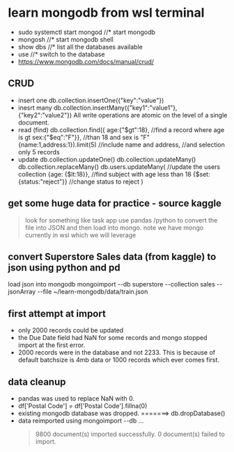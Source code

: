 # learn mongodb from wsl terminal
- sudo systemctl start mongod //* start mongodb
- mongosh                     //* start mongodb shell
- show dbs                    //* list all the databases available
- use <dbname>                //* switch to the database
- https://www.mongodb.com/docs/manual/crud/

## CRUD
  - insert one 
    db.collection.insertOne({"key":"value"})
  - inesrt many
    db.collection.insertMany({"key1":"value1"},{"key2":"value2"})
    All write operations are atomic on the level of a single document. 
  - read (find)
    db.collection.find({
      age:{"$gt":18},                 //find a record where age is gt
      sex:{"$eq":"F"}},               //than 18 and sex is "F"
      {name:1,address:1}).limit(5)   //include name and address, 
                                     //and selection only 5 records
  - update
    db.collection.updateOne()
    db.collection.updateMany()
    db.collection.replaceMany()
       db.users.updateMany(         //update the users collection
         {age: {$lt:18}},           //find subject with age less than 18
         {$set:{status:"reject"}}   //change status to reject
         )
## get some huge data for practice - source kaggle
   > look for something like task app 
   > use pandas /python to convert the file into JSON
   > and then load into mongo.
   > note we have mongo currently in wsl which we will leverage
## convert Superstore Sales data (from kaggle) to json using python and pd
   load json into mongodb
   mongoimport --db superstore --collection sales --jsonArray --file ~/learn-mongodb/data/train.json
## first attempt at import
   - only 2000 records could be updated 
   - the Due Date field had NaN for some records and mongo stopped import at the first error. 
   - 2000 records were in the database and not 2233. This is because of default batchsize is 4mb data or 1000 records which ever comes first.
## data cleanup
   - pandas was used to replace NaN with 0.
   - df['Postal Code'] = df['Postal Code'].fillna(0)
   - existing mongodb database was dropped. =======> db.dropDatabase()
   - data reimported using mongoimport --db ...
     > 9800 document(s) imported successfully. 0 document(s) failed to import.  

